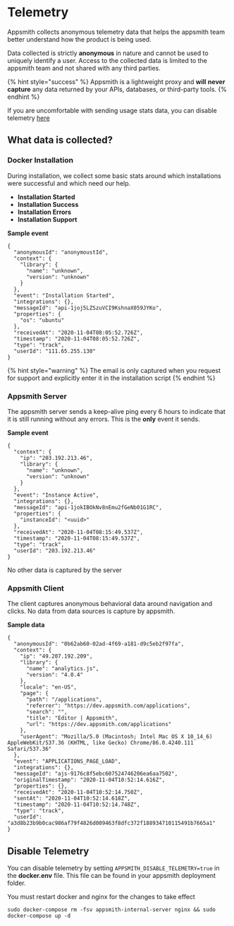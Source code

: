 # Telemetry

Appsmith collects anonymous telemetry data that helps the appsmith team better understand how the product is being used.

Data collected is strictly **anonymous** in nature and cannot be used to uniquely identify a user. Access to the collected data is limited to the appsmith team and not shared with any third parties.

{% hint style="success" %}
Appsmith is a lightweight proxy and **will** **never capture** any data returned by your APIs, databases, or third-party tools. 
{% endhint %}

If you are uncomfortable with sending usage stats data, you can disable telemetry [here](telemetry.md#disable-telemetry)

## What data is collected?

### Docker Installation

During installation, we collect some basic stats around which installations were successful and which need our help.

* **Installation Started**
* **Installation Success**
* **Installation Errors**
* **Installation Support**

**Sample event**

```text
{
  "anonymousId": "anonymoustId",
  "context": {
    "library": {
      "name": "unknown",
      "version": "unknown"
    }
  },
  "event": "Installation Started",
  "integrations": {},
  "messageId": "api-1joj5LZSzuVCI9KshnaX059JYKo",
  "properties": {
    "os": "ubuntu"
  },
  "receivedAt": "2020-11-04T08:05:52.726Z",
  "timestamp": "2020-11-04T08:05:52.726Z",
  "type": "track",
  "userId": "111.65.255.130"
}
```

{% hint style="warning" %}
The email is only captured when you request for support and explicitly enter it in the installation script
{% endhint %}

### Appsmith Server

The appsmith server sends a keep-alive ping every 6 hours to indicate that it is still running without any errors. This is the **only** event it sends.

**Sample event**

```text
{
  "context": {
    "ip": "203.192.213.46",
    "library": {
      "name": "unknown",
      "version": "unknown"
    }
  },
  "event": "Instance Active",
  "integrations": {},
  "messageId": "api-1jokIBOkNv8nEmu2fGeNb01G1RC",
  "properties": {
    "instanceId": "<uuid>"
  },
  "receivedAt": "2020-11-04T08:15:49.537Z",
  "timestamp": "2020-11-04T08:15:49.537Z",
  "type": "track",
  "userId": "203.192.213.46"
}
```

No other data is captured by the server 

### Appsmith Client

The client captures anonymous behavioral data around navigation and clicks. No data from data sources is capture by appsmith.

**Sample data**

```text
{
  "anonymousId": "0b62ab60-02ad-4f69-a181-d9c5eb2f97fa",
  "context": {
    "ip": "49.207.192.209",
    "library": {
      "name": "analytics.js",
      "version": "4.0.4"
    },
    "locale": "en-US",
    "page": {
      "path": "/applications",
      "referrer": "https://dev.appsmith.com/applications",
      "search": "",
      "title": "Editor | Appsmith",
      "url": "https://dev.appsmith.com/applications"
    },
    "userAgent": "Mozilla/5.0 (Macintosh; Intel Mac OS X 10_14_6) AppleWebKit/537.36 (KHTML, like Gecko) Chrome/86.0.4240.111 Safari/537.36"
  },
  "event": "APPLICATIONS_PAGE_LOAD",
  "integrations": {},
  "messageId": "ajs-9176c8f5ebc607524746206ea6aa7502",
  "originalTimestamp": "2020-11-04T10:52:14.616Z",
  "properties": {},
  "receivedAt": "2020-11-04T10:52:14.750Z",
  "sentAt": "2020-11-04T10:52:14.618Z",
  "timestamp": "2020-11-04T10:52:14.748Z",
  "type": "track",
  "userId": "a3d8b23b9b0cac986af79f4826d009463f8dfc372f188934710115491b7665a1"
}
```

## Disable Telemetry

You can disable telemetry by setting `APPSMITH_DISABLE_TELEMETRY=true` in the **docker.env** file. This file can be found in your appsmith deployment folder. 

You must restart docker and nginx for the changes to take effect

```text
sudo docker-compose rm -fsv appsmith-internal-server nginx && sudo docker-compose up -d
```

